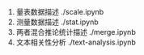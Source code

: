 1. 量表数据描述 ./scale.ipynb
2. 测量数据描述 ./stat.ipynb
3. 两者混合推论统计描述 ./merge.ipynb
4. 文本相关性分析 ./text-analysis.ipynb